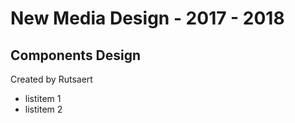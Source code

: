 # New Media Design - 2017 - 2018

## Components Design

Created by Rutsaert

- listitem 1
- listitem 2